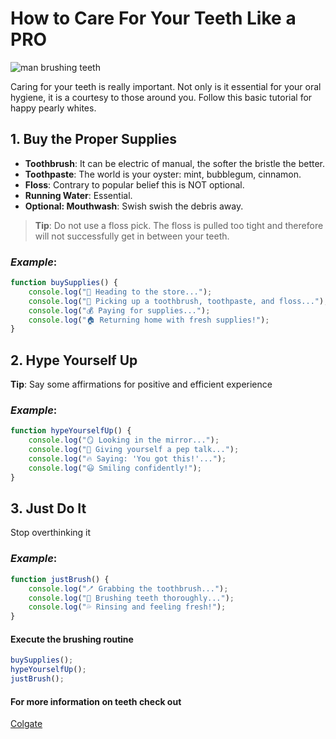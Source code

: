 # How to Care For Your Teeth Like a PRO
![man brushing teeth](https://images.unsplash.com/photo-1584516087628-34b49798a58f?w=500&auto=format&fit=crop&q=60&ixlib=rb-4.0.3&ixid=M3wxMjA3fDB8MHxzZWFyY2h8NHx8YnJ1c2glMjB0ZWV0aHxlbnwwfHwwfHx8MA%3D%3D)

Caring for your teeth is really important. Not only is it essential for your oral hygiene, it is a courtesy to those around you. Follow this basic tutorial for happy pearly whites. 

## 1. Buy the Proper Supplies 

* **Toothbrush**: It can be electric of manual, the softer the bristle the better.
* **Toothpaste**: The world is your oyster: mint, bubblegum, cinnamon. 
* **Floss**: Contrary to popular belief this is NOT optional.
* **Running Water**: Essential.
* **Optional: Mouthwash**: Swish swish the debris away. 

> **Tip**: Do not use a floss pick. The floss is pulled too tight and therefore will not successfully get in between your teeth. 
### ***Example***:
```javascript 
function buySupplies() {
    console.log("🛒 Heading to the store...");
    console.log("📌 Picking up a toothbrush, toothpaste, and floss...");
    console.log("💰 Paying for supplies...");
    console.log("🏠 Returning home with fresh supplies!"); 
} 
```

## 2. Hype Yourself Up 
**Tip**: Say some affirmations for positive and efficient experience 
### ***Example***:
```javascript 
function hypeYourselfUp() {
    console.log("🪞 Looking in the mirror...");
    console.log("💪 Giving yourself a pep talk...");
    console.log("🔥 Saying: 'You got this!'...");
    console.log("😃 Smiling confidently!");
} 
``` 
## 3. Just Do It
Stop overthinking it 
### ***Example***:
``` javascript 
function justBrush() {
    console.log("🪥 Grabbing the toothbrush...");
    console.log("🦷 Brushing teeth thoroughly...");
    console.log("💦 Rinsing and feeling fresh!");
}
```

#### Execute the brushing routine
``` javascript
buySupplies();
hypeYourselfUp();
justBrush();
```

#### For more information on teeth check out
[Colgate](https://www.colgate.com/en-us#)